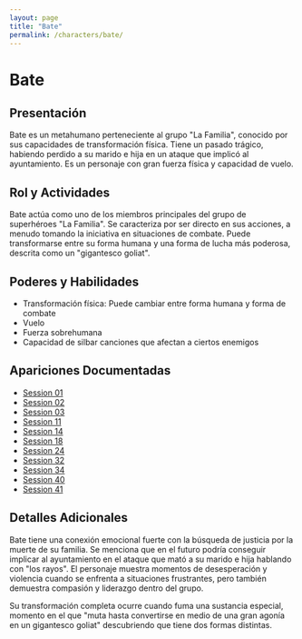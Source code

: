 ```yaml
---
layout: page
title: "Bate"
permalink: /characters/bate/
---
```


# Bate

## Presentación
Bate es un metahumano perteneciente al grupo "La Familia", conocido por sus capacidades de transformación física. Tiene un pasado trágico, habiendo perdido a su marido e hija en un ataque que implicó al ayuntamiento. Es un personaje con gran fuerza física y capacidad de vuelo.

## Rol y Actividades
Bate actúa como uno de los miembros principales del grupo de superhéroes "La Familia". Se caracteriza por ser directo en sus acciones, a menudo tomando la iniciativa en situaciones de combate. Puede transformarse entre su forma humana y una forma de lucha más poderosa, descrita como un "gigantesco goliat".

## Poderes y Habilidades
- Transformación física: Puede cambiar entre forma humana y forma de combate
- Vuelo
- Fuerza sobrehumana
- Capacidad de silbar canciones que afectan a ciertos enemigos

## Apariciones Documentadas
- [Session 01](../../campaigns/la-familia/session-01.md)
- [Session 02](../../campaigns/la-familia/session-02.md)
- [Session 03](../../campaigns/la-familia/session-03.md)
- [Session 11](../../campaigns/la-familia/session-11.md)
- [Session 14](../../campaigns/la-familia/session-14.md)
- [Session 18](../../campaigns/la-familia/session-18.md)
- [Session 24](../../campaigns/la-familia/session-24.md)
- [Session 32](../../campaigns/la-familia/session-32.md)
- [Session 34](../../campaigns/la-familia/session-34.md)
- [Session 40](../../campaigns/la-familia/session-40.md)
- [Session 41](../../campaigns/la-familia/session-41.md)

## Detalles Adicionales
Bate tiene una conexión emocional fuerte con la búsqueda de justicia por la muerte de su familia. Se menciona que en el futuro podría conseguir implicar al ayuntamiento en el ataque que mató a su marido e hija hablando con "los rayos". El personaje muestra momentos de desesperación y violencia cuando se enfrenta a situaciones frustrantes, pero también demuestra compasión y liderazgo dentro del grupo.

Su transformación completa ocurre cuando fuma una sustancia especial, momento en el que "muta hasta convertirse en medio de una gran agonía en un gigantesco goliat" descubriendo que tiene dos formas distintas.